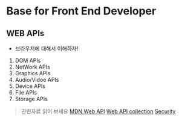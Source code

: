 # Base for Front End Developer

## WEB APIs

- 브라우저에 대해서 이해하자!

1. DOM APIs
2. NetWork APIs
3. Graphics APIs
4. Audio/Vidoe APIs
5. Device APIs
6. File APIs
7. Storage APIs

> 관련자료 읽어 보세요
> [MDN Web API](https://developer.mozilla.org/en-US/docs/Learn/JavaScript/Client-side_web_APIs/Introduction)
> [Web API collection](https://developer.mozilla.org/en-US/docs/Web/API)
> [Security](https://www.thoughtco.com/what-javascript-cannot-do-2037666)
